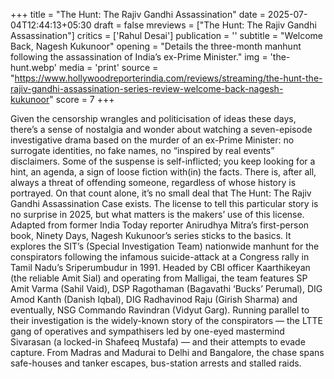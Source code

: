 +++
title = "The Hunt: The Rajiv Gandhi Assassination"
date = 2025-07-04T12:44:13+05:30
draft = false
mreviews = ["The Hunt: The Rajiv Gandhi Assassination"]
critics = ['Rahul Desai']
publication = ''
subtitle = "Welcome Back, Nagesh Kukunoor"
opening = "Details the three-month manhunt following the assassination of India’s ex-Prime Minister."
img = 'the-hunt.webp'
media = 'print'
source = "https://www.hollywoodreporterindia.com/reviews/streaming/the-hunt-the-rajiv-gandhi-assassination-series-review-welcome-back-nagesh-kukunoor"
score = 7
+++

Given the censorship wrangles and politicisation of ideas these days, there’s a sense of nostalgia and wonder about watching a seven-episode investigative drama based on the murder of an ex-Prime Minister: no surrogate identities, no fake names, no “inspired by real events” disclaimers. Some of the suspense is self-inflicted; you keep looking for a hint, an agenda, a sign of loose fiction with(in) the facts. There is, after all, always a threat of offending someone, regardless of whose history is portrayed. On that count alone, it’s no small deal that The Hunt: The Rajiv Gandhi Assassination Case exists. The license to tell this particular story is no surprise in 2025, but what matters is the makers’ use of this license. Adapted from former India Today reporter Anirudhya Mitra’s first-person book, Ninety Days, Nagesh Kukunoor’s series sticks to the basics. It explores the SIT’s (Special Investigation Team) nationwide manhunt for the conspirators following the infamous suicide-attack at a Congress rally in Tamil Nadu’s Sriperumbudur in 1991. Headed by CBI officer Kaarthikeyan (the reliable Amit Sial) and operating from Malligai, the team features SP Amit Varma (Sahil Vaid), DSP Ragothaman (Bagavathi ‘Bucks’ Perumal), DIG Amod Kanth (Danish Iqbal), DIG Radhavinod Raju (Girish Sharma) and eventually, NSG Commando Ravindran (Vidyut Garg). Running parallel to their investigation is the widely-known story of the conspirators — the LTTE gang of operatives and sympathisers led by one-eyed mastermind Sivarasan (a locked-in Shafeeq Mustafa) — and their attempts to evade capture. From Madras and Madurai to Delhi and Bangalore, the chase spans safe-houses and tanker escapes, bus-station arrests and stalled raids.
